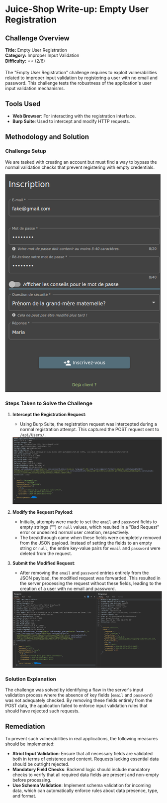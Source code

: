 # Juice-Shop Write-up: Empty User Registration

## Challenge Overview

**Title:** Empty User Registration\
**Category:** Improper Input Validation\
**Difficulty:** ⭐⭐ (2/6)

The "Empty User Registration" challenge requires to exploit vulnerabilities related to improper input validation by registering a user with no email and password. This challenge tests the robustness of the application's user input validation mechanisms.

## Tools Used

- **Web Browser**: For interacting with the registration interface.
- **Burp Suite**: Used to intercept and modify HTTP requests.

## Methodology and Solution

### Challenge Setup

We are tasked with creating an account but must find a way to bypass the normal validation checks that prevent registering with empty credentials.

<img src="../assets/difficulty2/empty_user_registration_1.png" alt="normal user registration" width="500px">

### Steps Taken to Solve the Challenge

1. **Intercept the Registration Request**:
   - Using Burp Suite, the registration request was intercepted during a normal registration attempt. This captured the POST request sent to `/api/Users/`.

   <img src="../assets/difficulty2/empty_user_registration_2.png" alt="request" width="500px">

2. **Modify the Request Payload**:
   - Initially, attempts were made to set the `email` and `password` fields to empty strings ("") or `null` values, which resulted in a "Bad Request" error or undesired normal user creation, respectively.
   - The breakthrough came when these fields were completely removed from the JSON payload. Instead of setting the fields to an empty string or `null`, the entire key-value pairs for `email` and `password` were deleted from the request.

3. **Submit the Modified Request**:
   - After removing the `email` and `password` entries entirely from the JSON payload, the modified request was forwarded. This resulted in the server processing the request without these fields, leading to the creation of a user with no email and password.

   <img src="../assets/difficulty2/empty_user_registration_3.png" alt="request" width="500px">

### Solution Explanation

The challenge was solved by identifying a flaw in the server's input validation process where the absence of key fields (`email` and `password`) was not adequately checked. By removing these fields entirely from the POST data, the application failed to enforce input validation rules that should have rejected such requests.

## Remediation

To prevent such vulnerabilities in real applications, the following measures should be implemented:

- **Strict Input Validation**: Ensure that all necessary fields are validated both in terms of existence and content. Requests lacking essential data should be outright rejected.
- **Mandatory Field Checks**: Backend logic should include mandatory checks to verify that all required data fields are present and non-empty before processing.
- **Use Schema Validation**: Implement schema validation for incoming data, which can automatically enforce rules about data presence, type, and format.

